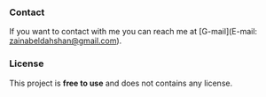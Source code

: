 ### Contact

If you want to contact with me you can reach me at [G-mail](E-mail: zainabeldahshan@gmail.com).

### License

This project is **free to use** and does not contains any license.
